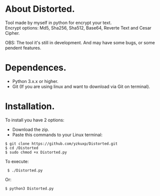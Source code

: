 # About Distorted.
Tool made by myself in python for encrypt your text.\
Encrypt options: Md5, Sha256, Sha512, Base64, Reverte Text and Cesar Cipher.

OBS: The tool it's still in development. And may have some bugs, or some pendent features.

# Dependences.
- Python 3.x.x or higher.
- Git (If you are using linux and want to download via Git on terminal).

# Installation.
To install you have 2 options:
- Download the zip.
- Paste this commands to your Linux terminal:
 ```
 $ git clone https://github.com/yzkuxp/Distorted.git
 $ cd /Distorted
 $ sudo chmod +x Distorted.py
 ```
 To execute:
 ```
  $ ./Distorted.py
 ```
 Or:
 ```
 $ python3 Distorted.py
 ```
